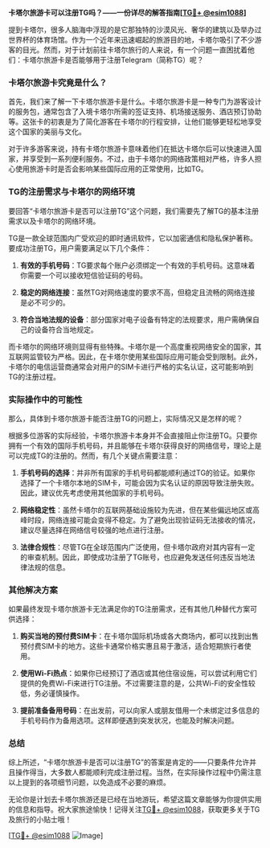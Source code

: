 **卡塔尔旅游卡可以注册TG吗？——一份详尽的解答指南[[TG💪+ @esim1088](https://t.me/s/esim1088)]**

提到卡塔尔，很多人脑海中浮现的是它那独特的沙漠风光、奢华的建筑以及举办过世界杯的体育场馆。作为一个近年来迅速崛起的旅游目的地，卡塔尔吸引了不少游客的目光。然而，对于计划前往卡塔尔旅行的人来说，有一个问题一直困扰着他们：卡塔尔旅游卡是否能够用于注册Telegram（简称TG）呢？

### 卡塔尔旅游卡究竟是什么？

首先，我们来了解一下卡塔尔旅游卡是什么。卡塔尔旅游卡是一种专门为游客设计的服务包，通常包含了入境卡塔尔所需的签证支持、机场接送服务、酒店预订协助等。这张卡的初衷是为了简化游客在卡塔尔的行程安排，让他们能够更轻松地享受这个国家的美丽与文化。

对于许多游客来说，持有卡塔尔旅游卡意味着他们在抵达卡塔尔后可以快速进入国家，并享受到一系列便利服务。不过，由于卡塔尔的网络政策相对严格，许多人担心使用旅游卡时是否会影响某些国际应用的正常使用，比如TG。

### TG的注册需求与卡塔尔的网络环境

要回答“卡塔尔旅游卡是否可以注册TG”这个问题，我们需要先了解TG的基本注册需求以及卡塔尔的网络环境。

TG是一款全球范围内广受欢迎的即时通讯软件，它以加密通信和隐私保护著称。要成功注册TG，用户需要满足以下几个条件：

1. **有效的手机号码**：TG要求每个账户必须绑定一个有效的手机号码。这意味着你需要一个可以接收短信验证码的号码。
   
2. **稳定的网络连接**：虽然TG对网络速度的要求不高，但稳定且流畅的网络连接是必不可少的。

3. **符合当地法规的设备**：部分国家对电子设备有特定的法规要求，用户需确保自己的设备符合当地规定。

而卡塔尔的网络环境则显得有些特殊。卡塔尔是一个高度重视网络安全的国家，其互联网监管较为严格。因此，在卡塔尔使用某些国际应用可能会受到限制。此外，卡塔尔的电信运营商通常会对用户的SIM卡进行严格的实名认证，这可能影响到TG的注册过程。

### 实际操作中的可能性

那么，具体到卡塔尔旅游卡能否注册TG的问题上，实际情况又是怎样的呢？

根据多位游客的实际经验，卡塔尔旅游卡本身并不会直接阻止你注册TG。只要你拥有一个有效的国际手机号码，并且能够在卡塔尔获得良好的网络信号，理论上是可以完成TG的注册的。然而，有几个关键点需要注意：

1. **手机号码的选择**：并非所有国家的手机号码都能顺利通过TG的验证。如果你选择了一个卡塔尔本地的SIM卡，可能会因为实名认证的原因导致注册失败。因此，建议优先考虑使用其他国家的手机号码。

2. **网络稳定性**：虽然卡塔尔的互联网基础设施较为先进，但在某些偏远地区或高峰时段，网络连接可能会变得不稳定。为了避免出现验证码无法接收的情况，建议尽量选择在网络信号较强的地点进行注册。

3. **法律合规性**：尽管TG在全球范围内广泛使用，但卡塔尔政府对其内容有一定的审查机制。因此，即使成功注册了TG账号，也应避免发送任何违反当地法律法规的信息。

### 其他解决方案

如果最终发现卡塔尔旅游卡无法满足你的TG注册需求，还有其他几种替代方案可供选择：

1. **购买当地的预付费SIM卡**：在卡塔尔国际机场或各大商场内，都可以找到出售预付费SIM卡的地方。这些卡通常价格实惠且易于激活，适合短期旅行者使用。

2. **使用Wi-Fi热点**：如果你已经预订了酒店或其他住宿设施，可以尝试利用它们提供的免费Wi-Fi来进行TG注册。不过需要注意的是，公共Wi-Fi的安全性较低，务必谨慎操作。

3. **提前准备备用号码**：在出发前，可以向家人或朋友借用一个未绑定过多信息的手机号码作为备用选项。这样即便遇到突发状况，也能及时解决问题。

### 总结

综上所述，“卡塔尔旅游卡是否可以注册TG”的答案是肯定的——只要条件允许并且操作得当，大多数人都能顺利完成注册过程。当然，在实际操作过程中仍需注意以上提到的各项细节问题，以免造成不必要的麻烦。

无论你是计划去卡塔尔旅游还是已经在当地游玩，希望这篇文章能够为你提供实用的信息和指导。祝大家旅途愉快！记得关注[TG💪+ @esim1088](https://t.me/s/esim1088)，获取更多关于TG及旅行的小贴士哦！

[[TG💪+ @esim1088](https://t.me/s/esim1088) ![Image](https://i.postimg.cc/4NQfJmqS/Snipaste-2025-05-13-00-14-12.png)]